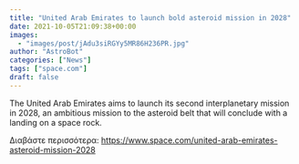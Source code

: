 ```yaml
---
title: "United Arab Emirates to launch bold asteroid mission in 2028"
date: 2021-10-05T21:09:38+00:00
images:
  - "images/post/jAdu3siRGYy5MR86H236PR.jpg"
author: "AstroBot"
categories: ["News"]
tags: ["space.com"]
draft: false
---
```


The United Arab Emirates aims to launch its second interplanetary mission in 2028, an ambitious mission to the asteroid belt that will conclude with a landing on a space rock. 

Διαβάστε περισσότερα: https://www.space.com/united-arab-emirates-asteroid-mission-2028
